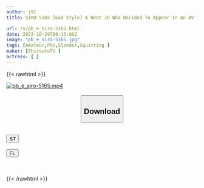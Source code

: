 ```yaml
---
author: j91
title: SIRO-5165 [God Style] A Neat JD Who Decided To Appear In An AV To Make Memories Before Getting A Job! She Desperately Shakes Her Hips While Panting Slightly! [First Shoot] AV Application Online → AV Experience Shooting 2055 (Madoka Kuga)

url: /v/pb_e_siro-5165.html
date: 2023-10-29T00:15:00Z
image: "pb_e_siro-5165.jpg"
tags: [Amateur,POV,Slender,Squirting ]
maker: [ShiroutoTV ]
actress: [ ]
---
```



{{< rawhtml >}}

<div class="video" data-videoid="1p1J8gMd9oFee3w">
    <a href="javascript:;">
        <img src="https://my.j91.asia/v/pb_e_siro-5165.jpg" width="WIDTH" height="HEIGHT" alt="pb_e_siro-5165.mp4" loading="lazy">
    </a>
</div>

<script type="text/javascript" src="https://j91.asia/asset/on-demand-st.js"></script>

<br>
  <link rel="stylesheet" href="https://j91.asia/asset/bs5.css">
  
  <center>
  <button class="btn btn-primary" type="button" data-bs-toggle="collapse" data-bs-target=".multi-collapse" aria-expanded="false" aria-controls="multiCollapseExample1 multiCollapseExample2"><h2>Download</h2></button></center>
</p>
<div class="row">
  <div class="col">
    <div class="collapse multi-collapse" id="multiCollapseExample1">
      <div class="card card-body">
	      	      <br>
<div class="buttons">  
<a href="https://streamtape.to/v/1p1J8gMd9oFee3w"><button class="btn-hover color-3"><i class="fa fa-download"></i> ST</button></a></div>
    </div>
  </div>
</div>
  <div class="col">
    <div class="collapse multi-collapse" id="multiCollapseExample2">
      <div class="card card-body">
	      <br>
<div class="buttons">
    <a href="https://filelions.online/f/03594ffio3qq"><button class="btn-hover color-9"><i class="fa fa-download"></i> FL</button></a></div>
<br><br>
      </div>
    </div>
  </div>
</div>

{{< /rawhtml >}}
